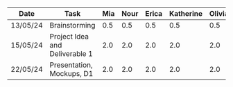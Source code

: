| Date     | Task                            | Mia       | Nour      | Erica     | Katherine | Olivia    | Kiana     |
 | -------- | --------------------------------| --------- | --------- | --------- | --------- | --------- | --------- |
 | 13/05/24 | Brainstorming                   | 0.5       | 0.5       | 0.5       | 0.5       | 0.5       |   0.5     |
 | 15/05/24 | Project Idea and Deliverable 1  | 2.0       |  2.0      | 2.0       |  2.0      |   2.0     |   2.0     |
 | 22/05/24 | Presentation, Mockups, D1       | 2.0       |  2.0      | 2.0       |  2.0      |   2.0     |   2.0     |
